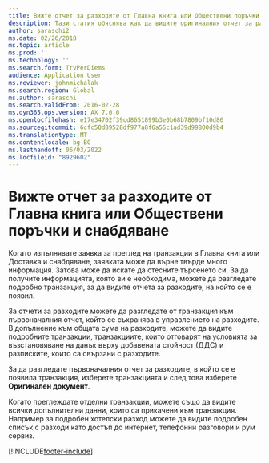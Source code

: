 ```yaml
---
title: Вижте отчет за разходите от Главна книга или Обществени поръчки и снабдяване
description: Тази статия обяснява как да видите оригиналния отчет за разходите, в който се е появила транзакция.
author: saraschi2
ms.date: 02/26/2018
ms.topic: article
ms.prod: ''
ms.technology: ''
ms.search.form: TrvPerDiems
audience: Application User
ms.reviewer: johnmichalak
ms.search.region: Global
ms.author: saraschi
ms.search.validFrom: 2016-02-28
ms.dyn365.ops.version: AX 7.0.0
ms.openlocfilehash: e17e34702f39cd8651899b3e0b68b7809bf10d86
ms.sourcegitcommit: 6cfc50d89528df977a8f6a55c1ad39d99800d9b4
ms.translationtype: MT
ms.contentlocale: bg-BG
ms.lasthandoff: 06/03/2022
ms.locfileid: "8929602"
---
```

# <a name="view-an-expense-report-from-general-ledger-or-procurement-and-sourcing"></a>Вижте отчет за разходите от Главна книга или Обществени поръчки и снабдяване

Когато изпълнявате заявка за преглед на транзакции в Главна книга или Доставка и снабдяване, заявката може да върне твърде много информация. Затова може да искате да стесните търсенето си. За да получите информацията, която ви е необходима, можете да разгледате подробно транзакция, за да видите отчета за разходите, на който се е появил.

За отчети за разходите можете да разгледате от транзакция към първоначалния отчет, който се съхранява в управлението на разходите. В допълнение към общата сума на разходите, можете да видите подробните транзакции, транзакциите, които отговарят на условията за възстановяване на данък върху добавената стойност (ДДС) и разписките, които са свързани с разходите.

За да разгледате първоначалния отчет за разходите, в който се е появила транзакция, изберете транзакцията и след това изберете **Оригинален документ**.

Когато преглеждате отделни транзакции, можете също да видите всички допълнителни данни, които са прикачени към транзакция. Например за подробен хотелски разход можете да видите подробен списък с разходи като достъп до интернет, телефонни разговори и рум сервиз.


[!INCLUDE[footer-include](../includes/footer-banner.md)]